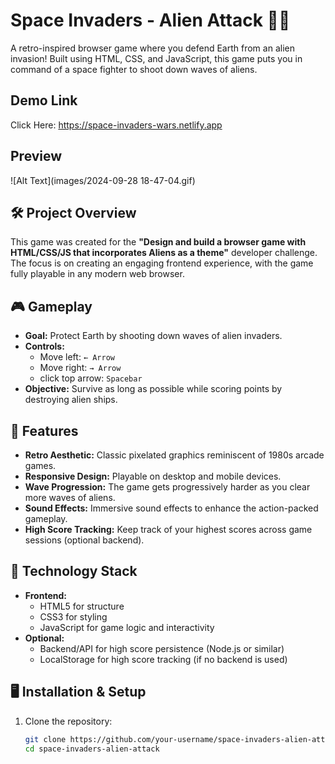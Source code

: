 # Space Invaders - Alien Attack 🌌👾

A retro-inspired browser game where you defend Earth from an alien invasion! Built using HTML, CSS, and JavaScript, this game puts you in command of a space fighter to shoot down waves of aliens.

## Demo Link
Click Here: https://space-invaders-wars.netlify.app

## Preview

![Alt Text](images/2024-09-28 18-47-04.gif)


## 🛠 Project Overview

This game was created for the **"Design and build a browser game with HTML/CSS/JS that incorporates Aliens as a theme"** developer challenge. The focus is on creating an engaging frontend experience, with the game fully playable in any modern web browser.

## 🎮 Gameplay

- **Goal:** Protect Earth by shooting down waves of alien invaders.
- **Controls:**  
  - Move left: `← Arrow`  
  - Move right: `→ Arrow`  
  - click top arrow: `Spacebar`  
- **Objective:** Survive as long as possible while scoring points by destroying alien ships.

## 🚀 Features

- **Retro Aesthetic:** Classic pixelated graphics reminiscent of 1980s arcade games.
- **Responsive Design:** Playable on desktop and mobile devices.
- **Wave Progression:** The game gets progressively harder as you clear more waves of aliens.
- **Sound Effects:** Immersive sound effects to enhance the action-packed gameplay.
- **High Score Tracking:** Keep track of your highest scores across game sessions (optional backend).

## 🔨 Technology Stack

- **Frontend:**  
  - HTML5 for structure  
  - CSS3 for styling  
  - JavaScript for game logic and interactivity  
- **Optional:**  
  - Backend/API for high score persistence (Node.js or similar)
  - LocalStorage for high score tracking (if no backend is used)

## 🖥 Installation & Setup

1. Clone the repository:
   ```bash
   git clone https://github.com/your-username/space-invaders-alien-attack.git
   cd space-invaders-alien-attack
